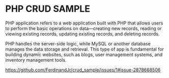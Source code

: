 # PHP CRUD SAMPLE

PHP application refers to a web application built with PHP that allows users to perform the basic operations on data—creating new records, reading or viewing existing records, updating existing records, and deleting records.

PHP handles the server-side logic, while MySQL or another database manages the data storage and retrieval. This type of app is fundamental for building dynamic websites, such as blogs, user management systems, and inventory management tools.

https://github.com/FerdinandJr/crud_sample/issues/1#issue-2878668506
